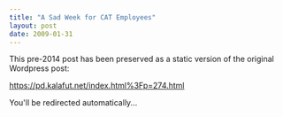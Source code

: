 ```yaml
---
title: "A Sad Week for CAT Employees"
layout: post
date: 2009-01-31
---
```


This pre-2014 post has been preserved as a static version of the original Wordpress post:

https://pd.kalafut.net/index.html%3Fp=274.html

You'll be redirected automatically...

<head>
  <meta http-equiv="refresh" content="5;url=https://pd.kalafut.net/index.html%3Fp=274.html">
</head>

